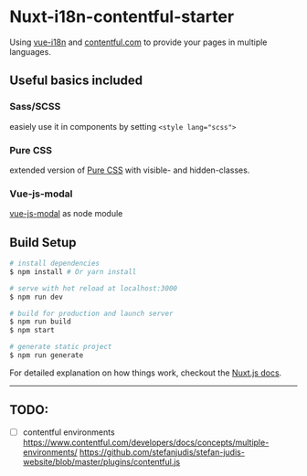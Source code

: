 # Nuxt-i18n-contentful-starter

Using [vue-i18n](https://github.com/kazupon/vue-i18n) and [contentful.com](https://www.contentful.com/) to provide your pages in multiple languages.



## Useful basics included

### Sass/SCSS
easiely use it in components by setting `<style lang="scss">`

### Pure CSS
extended version of [Pure CSS](http://purecss.io) with visible- and hidden-classes. 

### Vue-js-modal
[vue-js-modal](https://www.npmjs.com/package/vue-js-modal) as node module 


## Build Setup

``` bash
# install dependencies
$ npm install # Or yarn install

# serve with hot reload at localhost:3000
$ npm run dev

# build for production and launch server
$ npm run build
$ npm start

# generate static project
$ npm run generate
```

For detailed explanation on how things work, checkout the [Nuxt.js docs](https://github.com/nuxt/nuxt.js).


---

## TODO:

- [ ] contentful environments 
      https://www.contentful.com/developers/docs/concepts/multiple-environments/
      https://github.com/stefanjudis/stefan-judis-website/blob/master/plugins/contentful.js
